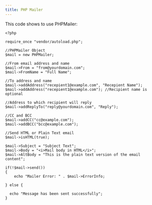 ```yaml
---
title: PHP Mailer
---
```

This code shows to use PHPMailer:
 
 
    <?php

    require_once "vendor/autoload.php";
    
    //PHPMailer Object
    $mail = new PHPMailer;                               

    //From email address and name
    $mail->From = "from@yourdomain.com";
    $mail->FromName = "Full Name";

    //To address and name
    $mail->addAddress("recepient1@example.com", "Recepient Name");  
    $mail->addAddress("recepient1@example.com"); //Recipient name is optional

    //Address to which recipient will reply
    $mail->addReplyTo("reply@yourdomain.com", "Reply");

    //CC and BCC
    $mail->addCC("cc@example.com");
    $mail->addBCC("bcc@example.com");

    //Send HTML or Plain Text email
    $mail->isHTML(true);

    $mail->Subject = "Subject Text";
    $mail->Body = "<i>Mail body in HTML</i>";
    $mail->AltBody = "This is the plain text version of the email content";

    if(!$mail->send()) 
    {
        echo "Mailer Error: " . $mail->ErrorInfo;
      
    } else {
    
      echo "Message has been sent successfully";
    }



